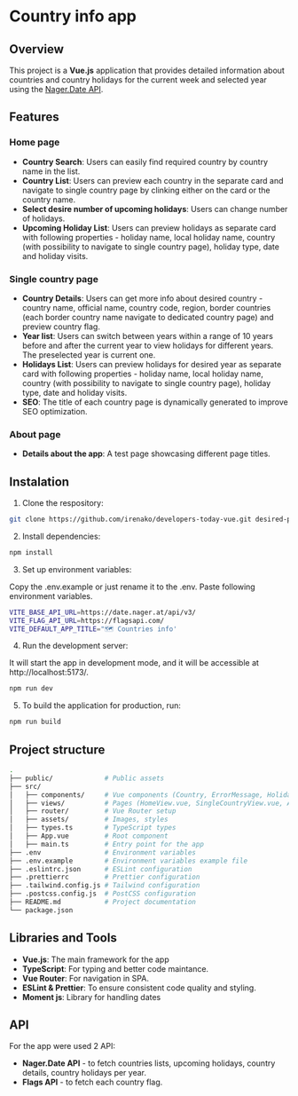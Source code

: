 # Country info app

## Overview 
This project is a **Vue.js** application that provides detailed information about countries and country holidays for the current week and selected year using the [Nager.Date API](https://date.nager.at/swagger/index.html).

## Features 

### Home page 

- **Country Search**: Users can easily find required country by country name in the list.
- **Country List**: Users can preview each country in the separate card and navigate to single country page by clinking either on the card or the country name.
- **Select desire number of upcoming holidays**: Users can change number of holidays.
- **Upcoming Holiday List**: Users can preview holidays as separate card with following properties - holiday name, local holiday name, country (with possibility to navigate to single country page), holiday type, date and holiday visits.


### Single country page

- **Country Details**: Users can get more info about desired country - country name, official name, country code, region, border countries (each border country name navigate to dedicated country page) and preview country flag. 
- **Year list**: Users can switch between years within a range of 10 years before and after the current year to view holidays for different years. The preselected year is current one.
- **Holidays List**: Users can preview holidays for desired year as separate card with following properties - holiday name, local holiday name, country (with possibility to navigate to single country page), holiday type, date and holiday visits.
- **SEO**: The title of each country page is dynamically generated to improve SEO optimization.

### About page
- **Details about the app**: A test page showcasing different page titles.

## Instalation

1. Clone the respository:

```bash
git clone https://github.com/irenako/developers-today-vue.git desired-path
```

2. Install dependencies:

```bash 
npm install 
```

3. Set up environment variables:

Copy the .env.example or just rename it to the .env. Paste following environment variables.

```bash 
VITE_BASE_API_URL=https://date.nager.at/api/v3/
VITE_FLAG_API_URL=https://flagsapi.com/
VITE_DEFAULT_APP_TITLE="🗺️ Countries info'
```

4. Run the development server:

It will start the app in development mode, and it will be accessible at http://localhost:5173/.

```bash 
npm run dev
```

5. To build the application for production, run: 

```bash 
npm run build
```

## Project structure
```bash 
.
├── public/             # Public assets
├── src/
│   ├── components/     # Vue components (Country, ErrorMessage, HolidayFeature and UpcomingHoliday widgets)
│   ├── views/          # Pages (HomeView.vue, SingleCountryView.vue, AboutView.vue)
│   ├── router/         # Vue Router setup
│   ├── assets/         # Images, styles
│   ├── types.ts        # TypeScript types
│   ├── App.vue         # Root component
│   ├── main.ts         # Entry point for the app
├── .env                # Environment variables
├── .env.example        # Environment variables example file
├── .eslintrc.json      # ESLint configuration
├── .prettierrc         # Prettier configuration
├── .tailwind.config.js # Tailwind configuration
├── .postcss.config.js  # PostCSS configuration
├── README.md           # Project documentation
└── package.json  
```

## Libraries and Tools

- **Vue.js**: The main framework for the app
- **TypeScript**: For typing and better code maintance.
- **Vue Router**: For navigation in SPA.
- **ESLint & Prettier**: To ensure consistent code quality and styling.
- **Moment js**: Library for handling dates

## API

For the app were used 2 API:
- **Nager.Date API** - to fetch countries lists, upcoming holidays, country details, country holidays per year.
- **Flags API** - to fetch each country flag.